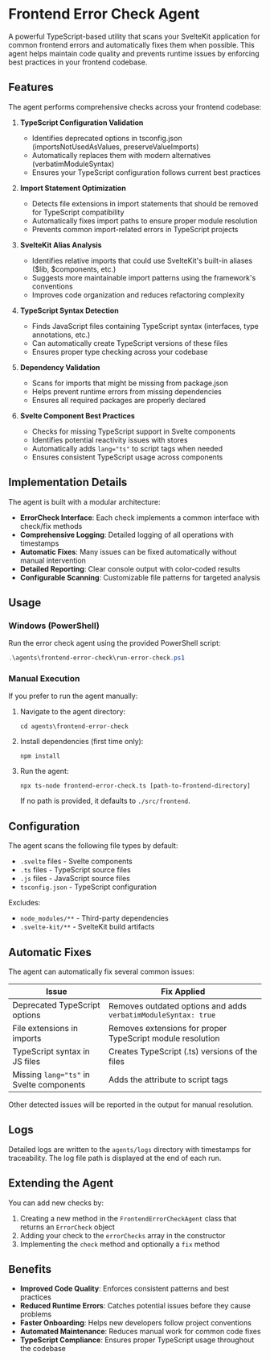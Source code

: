 # Frontend Error Check Agent

A powerful TypeScript-based utility that scans your SvelteKit application for common frontend errors and automatically fixes them when possible. This agent helps maintain code quality and prevents runtime issues by enforcing best practices in your frontend codebase.

## Features

The agent performs comprehensive checks across your frontend codebase:

1. **TypeScript Configuration Validation**
   - Identifies deprecated options in tsconfig.json (importsNotUsedAsValues, preserveValueImports)
   - Automatically replaces them with modern alternatives (verbatimModuleSyntax)
   - Ensures your TypeScript configuration follows current best practices

2. **Import Statement Optimization**
   - Detects file extensions in import statements that should be removed for TypeScript compatibility
   - Automatically fixes import paths to ensure proper module resolution
   - Prevents common import-related errors in TypeScript projects

3. **SvelteKit Alias Analysis**
   - Identifies relative imports that could use SvelteKit's built-in aliases ($lib, $components, etc.)
   - Suggests more maintainable import patterns using the framework's conventions
   - Improves code organization and reduces refactoring complexity

4. **TypeScript Syntax Detection**
   - Finds JavaScript files containing TypeScript syntax (interfaces, type annotations, etc.)
   - Can automatically create TypeScript versions of these files
   - Ensures proper type checking across your codebase

5. **Dependency Validation**
   - Scans for imports that might be missing from package.json
   - Helps prevent runtime errors from missing dependencies
   - Ensures all required packages are properly declared

6. **Svelte Component Best Practices**
   - Checks for missing TypeScript support in Svelte components
   - Identifies potential reactivity issues with stores
   - Automatically adds `lang="ts"` to script tags when needed
   - Ensures consistent TypeScript usage across components

## Implementation Details

The agent is built with a modular architecture:

- **ErrorCheck Interface**: Each check implements a common interface with check/fix methods
- **Comprehensive Logging**: Detailed logging of all operations with timestamps
- **Automatic Fixes**: Many issues can be fixed automatically without manual intervention
- **Detailed Reporting**: Clear console output with color-coded results
- **Configurable Scanning**: Customizable file patterns for targeted analysis

## Usage

### Windows (PowerShell)

Run the error check agent using the provided PowerShell script:

```powershell
.\agents\frontend-error-check\run-error-check.ps1
```

### Manual Execution

If you prefer to run the agent manually:

1. Navigate to the agent directory:
   ```
   cd agents\frontend-error-check
   ```

2. Install dependencies (first time only):
   ```
   npm install
   ```

3. Run the agent:
   ```
   npx ts-node frontend-error-check.ts [path-to-frontend-directory]
   ```
   
   If no path is provided, it defaults to `./src/frontend`.

## Configuration

The agent scans the following file types by default:
- `.svelte` files - Svelte components
- `.ts` files - TypeScript source files
- `.js` files - JavaScript source files
- `tsconfig.json` - TypeScript configuration

Excludes:
- `node_modules/**` - Third-party dependencies
- `.svelte-kit/**` - SvelteKit build artifacts

## Automatic Fixes

The agent can automatically fix several common issues:

| Issue | Fix Applied |
|-------|------------|
| Deprecated TypeScript options | Removes outdated options and adds `verbatimModuleSyntax: true` |
| File extensions in imports | Removes extensions for proper TypeScript module resolution |
| TypeScript syntax in JS files | Creates TypeScript (.ts) versions of the files |
| Missing `lang="ts"` in Svelte components | Adds the attribute to script tags |

Other detected issues will be reported in the output for manual resolution.

## Logs

Detailed logs are written to the `agents/logs` directory with timestamps for traceability. The log file path is displayed at the end of each run.

## Extending the Agent

You can add new checks by:

1. Creating a new method in the `FrontendErrorCheckAgent` class that returns an `ErrorCheck` object
2. Adding your check to the `errorChecks` array in the constructor
3. Implementing the `check` method and optionally a `fix` method

## Benefits

- **Improved Code Quality**: Enforces consistent patterns and best practices
- **Reduced Runtime Errors**: Catches potential issues before they cause problems
- **Faster Onboarding**: Helps new developers follow project conventions
- **Automated Maintenance**: Reduces manual work for common code fixes
- **TypeScript Compliance**: Ensures proper TypeScript usage throughout the codebase
